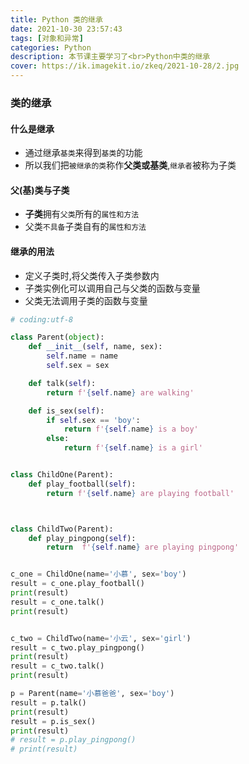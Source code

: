 ```yaml
---
title: Python 类的继承
date: 2021-10-30 23:57:43
tags: [对象和异常]
categories: Python
description: 本节课主要学习了<br>Python中类的继承
cover: https://ik.imagekit.io/zkeq/2021-10-28/2.jpg
---
```


### 类的继承

#### 什么是继承

- 通过继承`基类`来得到`基类`的功能
- 所以我们把`被继承的类`称作**父类或基类**,`继承者`被称为子类

#### 父(基)类与子类

- **子类**拥有`父类`所有的`属性和方法`
- 父类`不具备`子类自有的`属性和方法`

#### 继承的用法

- 定义子类时,将父类传入子类参数内
- 子类实例化可以调用自己与父类的函数与变量
- 父类无法调用子类的函数与变量

```python
# coding:utf-8

class Parent(object):
    def __init__(self, name, sex):
        self.name = name
        self.sex = sex

    def talk(self):
        return f'{self.name} are walking'

    def is_sex(self):
        if self.sex == 'boy':
            return f'{self.name} is a boy'
        else:
            return f'{self.name} is a girl'


class ChildOne(Parent):
    def play_football(self):
        return f'{self.name} are playing football'



class ChildTwo(Parent):
    def play_pingpong(self):
        return  f'{self.name} are playing pingpong'


c_one = ChildOne(name='小慕', sex='boy')
result = c_one.play_football()
print(result)
result = c_one.talk()
print(result)


c_two = ChildTwo(name='小云', sex='girl')
result = c_two.play_pingpong()
print(result)
result = c_two.talk()
print(result)

p = Parent(name='小慕爸爸', sex='boy')
result = p.talk()
print(result)
result = p.is_sex()
print(result)
# result = p.play_pingpong()
# print(result)
```
